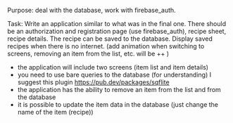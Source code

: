 Purpose: deal with the database, work with firebase_auth.

Task: Write an application similar to what was in the final one. There should be an authorization and registration page (use firebase_auth), recipe sheet, recipe details. The recipe can be saved to the database. Display saved recipes when there is no internet. (add animation when switching to screens, removing an item from the list, etc. will be ++ )

- the application will include two screens (item list and item details)
- you need to use bare queries to the database (for understanding) I suggest this plugin https://pub.dev/packages/sqflite
- the application has the ability to remove an item from the list and from the database
- it is possible to update the item data in the database (just change the name of the item (recipe))
